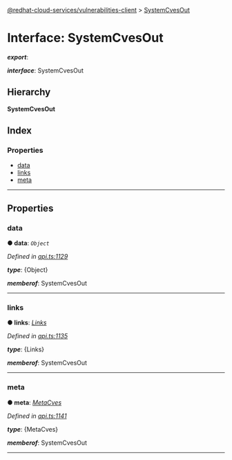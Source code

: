 [@redhat-cloud-services/vulnerabilities-client](../README.md) > [SystemCvesOut](../interfaces/systemcvesout.md)

# Interface: SystemCvesOut

*__export__*: 

*__interface__*: SystemCvesOut

## Hierarchy

**SystemCvesOut**

## Index

### Properties

* [data](systemcvesout.md#data)
* [links](systemcvesout.md#links)
* [meta](systemcvesout.md#meta)

---

## Properties

<a id="data"></a>

###  data

**● data**: *`Object`*

*Defined in [api.ts:1129](https://github.com/RedHatInsights/javascript-clients/blob/master/packages/vulnerabilities/api.ts#L1129)*

*__type__*: {Object}

*__memberof__*: SystemCvesOut

___
<a id="links"></a>

###  links

**● links**: *[Links](links.md)*

*Defined in [api.ts:1135](https://github.com/RedHatInsights/javascript-clients/blob/master/packages/vulnerabilities/api.ts#L1135)*

*__type__*: {Links}

*__memberof__*: SystemCvesOut

___
<a id="meta"></a>

###  meta

**● meta**: *[MetaCves](metacves.md)*

*Defined in [api.ts:1141](https://github.com/RedHatInsights/javascript-clients/blob/master/packages/vulnerabilities/api.ts#L1141)*

*__type__*: {MetaCves}

*__memberof__*: SystemCvesOut

___

